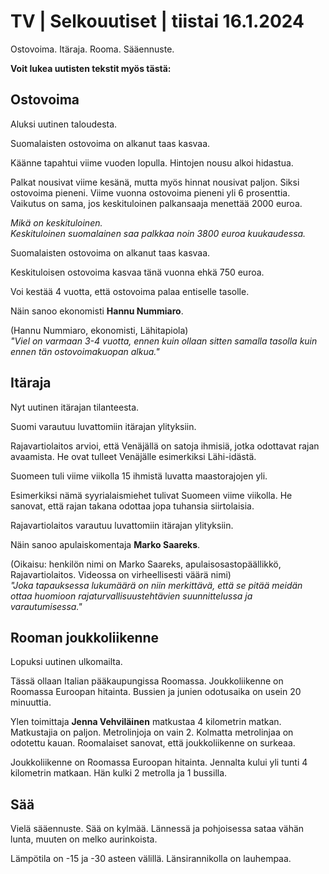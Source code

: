 # TV \| Selkouutiset \| tiistai 16.1.2024

Ostovoima. Itäraja. Rooma. Sääennuste.

**Voit lukea uutisten tekstit myös tästä:**

## Ostovoima

Aluksi uutinen taloudesta.

Suomalaisten ostovoima on alkanut taas kasvaa.

Käänne tapahtui viime vuoden lopulla. Hintojen nousu alkoi hidastua.

Palkat nousivat viime kesänä, mutta myös hinnat nousivat paljon. Siksi ostovoima pieneni. Viime vuonna ostovoima pieneni yli 6 prosenttia. Vaikutus on sama, jos keskituloinen palkansaaja menettää 2000 euroa.

*Mikä on keskituloinen.\
Keskituloinen suomalainen saa palkkaa noin 3800 euroa kuukaudessa.*

Suomalaisten ostovoima on alkanut taas kasvaa.

Keskituloisen ostovoima kasvaa tänä vuonna ehkä 750 euroa.

Voi kestää 4 vuotta, että ostovoima palaa entiselle tasolle.

Näin sanoo ekonomisti **Hannu Nummiaro**.

(Hannu Nummiaro, ekonomisti, Lähitapiola)\
*"Viel on varmaan 3-4 vuotta, ennen kuin ollaan sitten samalla tasolla kuin ennen tän ostovoimakuopan alkua."*

## Itäraja

Nyt uutinen itärajan tilanteesta.

Suomi varautuu luvattomiin itärajan ylityksiin.

Rajavartiolaitos arvioi, että Venäjällä on satoja ihmisiä, jotka odottavat rajan avaamista. He ovat tulleet Venäjälle esimerkiksi Lähi-idästä.

Suomeen tuli viime viikolla 15 ihmistä luvatta maastorajojen yli.

Esimerkiksi nämä syyrialaismiehet tulivat Suomeen viime viikolla. He sanovat, että rajan takana odottaa jopa tuhansia siirtolaisia.

Rajavartiolaitos varautuu luvattomiin itärajan ylityksiin.

Näin sanoo apulaiskomentaja **Marko Saareks**.

(Oikaisu: henkilön nimi on Marko Saareks, apulaisosastopäällikkö, Rajavartiolaitos. Videossa on virheellisesti väärä nimi)\
*"Joka tapauksessa lukumäärä on niin merkittävä, että se pitää meidän ottaa huomioon rajaturvallisuustehtävien suunnittelussa ja varautumisessa."*

## Rooman joukkoliikenne

Lopuksi uutinen ulkomailta.

Tässä ollaan Italian pääkaupungissa Roomassa. Joukkoliikenne on Roomassa Euroopan hitainta. Bussien ja junien odotusaika on usein 20 minuuttia.

Ylen toimittaja **Jenna Vehviläinen** matkustaa 4 kilometrin matkan. Matkustajia on paljon. Metrolinjoja on vain 2. Kolmatta metrolinjaa on odotettu kauan. Roomalaiset sanovat, että joukkoliikenne on surkeaa.

Joukkoliikenne on Roomassa Euroopan hitainta. Jennalta kului yli tunti 4 kilometrin matkaan. Hän kulki 2 metrolla ja 1 bussilla.

## Sää

Vielä sääennuste. Sää on kylmää. Lännessä ja pohjoisessa sataa vähän lunta, muuten on melko aurinkoista.

Lämpötila on -15 ja -30 asteen välillä. Länsirannikolla on lauhempaa.

